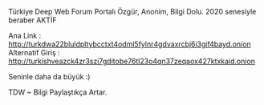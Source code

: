 Türkiye Deep Web Forum Portalı Özgür, Anonim, Bilgi Dolu. 2020 senesiyle beraber AKTİF

Ana Link : http://turkdwa22bluldpltybcctxt4odml5fylnr4gdvaxrcbj6i3gif4bayd.onion
Alternatif Giriş : http://turkishveazck4zr3szi7gditobe76tl23o4qn37zeqaox427ktxkaid.onion

Seninle daha da büyük :)

TDW ~ Bilgi Paylaştıkça Artar.
